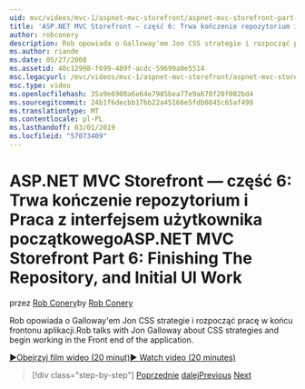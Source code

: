 ```yaml
---
uid: mvc/videos/mvc-1/aspnet-mvc-storefront/aspnet-mvc-storefront-part-6-finishing-the-repository-and-initial-ui-work
title: 'ASP.NET MVC Storefront — część 6: Trwa kończenie repozytorium i Praca z interfejsem użytkownika początkowej | Dokumentacja firmy Microsoft'
author: robconery
description: Rob opowiada o Galloway'em Jon CSS strategie i rozpocząć pracę w końcu frontonu aplikacji.
ms.author: riande
ms.date: 05/27/2008
ms.assetid: 40c12998-f699-409f-acdc-59699a0e5514
msc.legacyurl: /mvc/videos/mvc-1/aspnet-mvc-storefront/aspnet-mvc-storefront-part-6-finishing-the-repository-and-initial-ui-work
msc.type: video
ms.openlocfilehash: 35a9e6900a6e64e7985bea77e9a670f20f082bd4
ms.sourcegitcommit: 24b1f6decbb17bb22a45166e5fdb0845c65af498
ms.translationtype: MT
ms.contentlocale: pl-PL
ms.lasthandoff: 03/01/2019
ms.locfileid: "57073409"
---
```

<a name="aspnet-mvc-storefront-part-6-finishing-the-repository-and-initial-ui-work"></a><span data-ttu-id="062d3-103">ASP.NET MVC Storefront — część 6: Trwa kończenie repozytorium i Praca z interfejsem użytkownika początkowego</span><span class="sxs-lookup"><span data-stu-id="062d3-103">ASP.NET MVC Storefront Part 6: Finishing The Repository, and Initial UI Work</span></span>
====================
<span data-ttu-id="062d3-104">przez [Rob Conery](https://github.com/robconery)</span><span class="sxs-lookup"><span data-stu-id="062d3-104">by [Rob Conery](https://github.com/robconery)</span></span>

<span data-ttu-id="062d3-105">Rob opowiada o Galloway'em Jon CSS strategie i rozpocząć pracę w końcu frontonu aplikacji.</span><span class="sxs-lookup"><span data-stu-id="062d3-105">Rob talks with Jon Galloway about CSS strategies and begin working in the Front end of the application.</span></span>

[<span data-ttu-id="062d3-106">&#9654;Obejrzyj film wideo (20 minut)</span><span class="sxs-lookup"><span data-stu-id="062d3-106">&#9654; Watch video (20 minutes)</span></span>](https://channel9.msdn.com/Blogs/ASP-NET-Site-Videos/aspnet-mvc-storefront-part-6-finishing-the-repository-and-initial-ui-work)

> [!div class="step-by-step"]
> <span data-ttu-id="062d3-107">[Poprzednie](aspnet-mvc-storefront-part-5-globalization.md)
> [dalej](aspnet-mvc-storefront-part-7-routing-and-ui-work.md)</span><span class="sxs-lookup"><span data-stu-id="062d3-107">[Previous](aspnet-mvc-storefront-part-5-globalization.md)
[Next](aspnet-mvc-storefront-part-7-routing-and-ui-work.md)</span></span>
